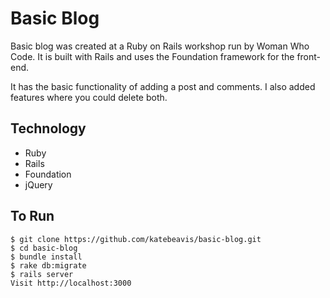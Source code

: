 # Basic Blog

Basic blog was created at a Ruby on Rails workshop run by Woman Who Code. It is built with Rails and uses the Foundation framework for the front-end.

It has the basic functionality of adding a post and comments. I also added features where you could delete both.

## Technology
- Ruby
- Rails
- Foundation
- jQuery

## To Run
```
$ git clone https://github.com/katebeavis/basic-blog.git
$ cd basic-blog
$ bundle install
$ rake db:migrate
$ rails server
Visit http://localhost:3000
```
